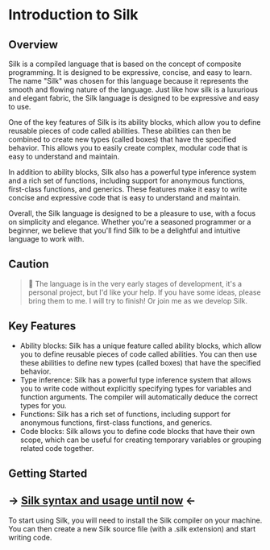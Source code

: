 # Introduction to Silk

## Overview

Silk is a compiled language that is based on the concept of composite programming. It is designed to be expressive, concise, and easy to learn. The name "Silk" was chosen for this language because it represents the smooth and flowing nature of the language. Just like how silk is a luxurious and elegant fabric, the Silk language is designed to be expressive and easy to use.

One of the key features of Silk is its ability blocks, which allow you to define reusable pieces of code called abilities. These abilities can then be combined to create new types (called boxes) that have the specified behavior. This allows you to easily create complex, modular code that is easy to understand and maintain.

In addition to ability blocks, Silk also has a powerful type inference system and a rich set of functions, including support for anonymous functions, first-class functions, and generics. These features make it easy to write concise and expressive code that is easy to understand and maintain.

Overall, the Silk language is designed to be a pleasure to use, with a focus on simplicity and elegance. Whether you're a seasoned programmer or a beginner, we believe that you'll find Silk to be a delightful and intuitive language to work with.

## Caution

> 📕 The language is in the very early stages of development, it's a personal project, but I'd like your help. If you have some ideas, please bring them to me. I will try to finish! Or join me as we develop Silk.

## Key Features

- Ability blocks: Silk has a unique feature called ability blocks, which allow you to define reusable pieces of code called abilities. You can then use these abilities to define new types (called boxes) that have the specified behavior.
- Type inference: Silk has a powerful type inference system that allows you to write code without explicitly specifying types for variables and function arguments. The compiler will automatically deduce the correct types for you.
- Functions: Silk has a rich set of functions, including support for anonymous functions, first-class functions, and generics.
- Code blocks: Silk allows you to define code blocks that have their own scope, which can be useful for creating temporary variables or grouping related code together.

## Getting Started
## -> [Silk syntax and usage until now](detail_imaginary.md) <-

To start using Silk, you will need to install the Silk compiler on your machine. You can then create a new Silk source file (with a .silk extension) and start writing code.
